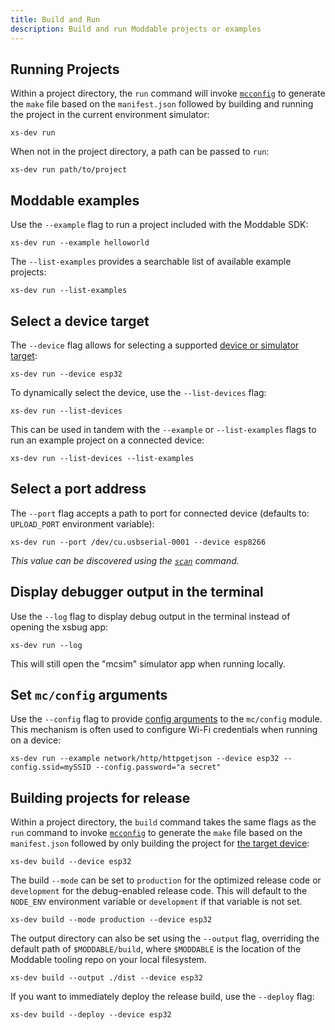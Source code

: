 ```yaml
---
title: Build and Run
description: Build and run Moddable projects or examples
---
```


## Running Projects

Within a project directory, the `run` command will invoke [`mcconfig`](https://github.com/Moddable-OpenSource/moddable/blob/public/documentation/tools/tools.md#mcconfig) to generate the `make` file based on the `manifest.json` followed by building and running the project in the current environment simulator:

```
xs-dev run
```

When not in the project directory, a path can be passed to `run`:

```
xs-dev run path/to/project
```

## Moddable examples

Use the `--example` flag to run a project included with the Moddable SDK:

```
xs-dev run --example helloworld
```

The `--list-examples` provides a searchable list of available example projects:

```
xs-dev run --list-examples
```

## Select a device target

The `--device` flag allows for selecting a supported [device or simulator target](https://github.com/Moddable-OpenSource/moddable/blob/public/documentation/tools/tools.md#arguments):

```
xs-dev run --device esp32
```

To dynamically select the device, use the `--list-devices` flag:

```
xs-dev run --list-devices
```

This can be used in tandem with the `--example` or `--list-examples` flags to run an example project on a connected device:

```
xs-dev run --list-devices --list-examples
```

## Select a port address

The `--port` flag accepts a path to port for connected device (defaults to: `UPLOAD_PORT` environment variable):

```
xs-dev run --port /dev/cu.usbserial-0001 --device esp8266
```

_This value can be discovered using the [`scan`](/features/scan) command._

## Display debugger output in the terminal

Use the `--log` flag to display debug output in the terminal instead of opening the xsbug app:

```
xs-dev run --log
```

This will still open the "mcsim" simulator app when running locally.


## Set `mc/config` arguments

Use the `--config` flag to provide [config arguments](https://github.com/Moddable-OpenSource/moddable/blob/public/documentation/tools/tools.md#arguments) to the `mc/config` module. This mechanism is often used to configure Wi-Fi credentials when running on a device:

```
xs-dev run --example network/http/httpgetjson --device esp32 --config.ssid=mySSID --config.password="a secret"
```

## Building projects for release

Within a project directory, the `build` command takes the same flags as the `run` command to invoke [`mcconfig`](https://github.com/Moddable-OpenSource/moddable/blob/public/documentation/tools/tools.md#mcconfig) to generate the `make` file based on the `manifest.json` followed by only building the project for [the target device](#select-a-device-target):

```
xs-dev build --device esp32
```

The build `--mode` can be set to `production` for the optimized release code or `development` for the debug-enabled release code. This will default to the `NODE_ENV` environment variable or `development` if that variable is not set.

```
xs-dev build --mode production --device esp32
```

The output directory can also be set using the `--output` flag, overriding the default path of `$MODDABLE/build`, where `$MODDABLE` is the location of the Moddable tooling repo on your local filesystem.

```
xs-dev build --output ./dist --device esp32
```

If you want to immediately deploy the release build, use the `--deploy` flag:

```
xs-dev build --deploy --device esp32
```
